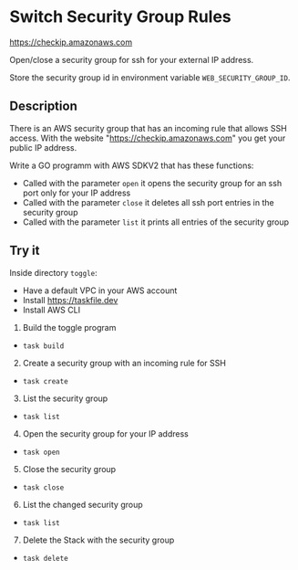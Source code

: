 # Switch Security Group Rules

https://checkip.amazonaws.com

Open/close a security group for ssh for your external IP address.

Store the security group id in environment variable `WEB_SECURITY_GROUP_ID`.

## Description

There is an AWS security group that has an incoming rule that allows SSH access.
With the website "https://checkip.amazonaws.com" you get your public IP address.

Write a GO programm with AWS SDKV2 that has these functions:
- Called with the parameter `open` it opens the security group for an ssh port only for your IP address
- Called with the parameter `close` it deletes all ssh port entries in the security group
- Called with the parameter `list` it prints all entries of the security group

## Try it

Inside directory `toggle`:

- Have a default VPC in your AWS account
- Install https://taskfile.dev
- Install AWS CLI

1) Build the toggle program
  - `task build`
2) Create a security group with an incoming rule for SSH
  - `task create`
3) List the security group
  - `task list`
4) Open the security group for your IP address
  - `task open`
5) Close the security group
  - `task close`
6) List the changed security group
  - `task list`
7) Delete the Stack with the security group
  - `task delete`
